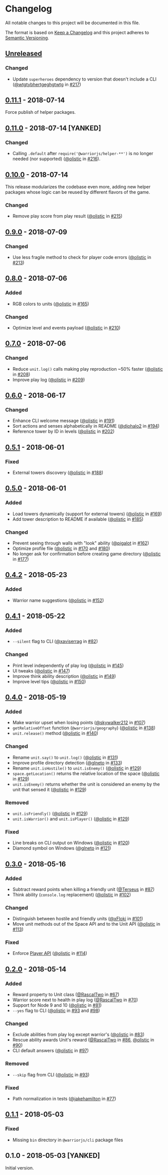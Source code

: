 # Changelog

All notable changes to this project will be documented in this file.

The format is based on [Keep a Changelog](https://keepachangelog.com/en/1.0.0/)
and this project adheres to
[Semantic Versioning](https://semver.org/spec/v2.0.0.html).

## [Unreleased]

### Changed

- Update `superheroes` dependency to version that doesn't include a CLI
  ([@wtgtybhertgeghgtwtg][] in [#217][])

## [0.11.1] - 2018-07-14

Force publish of helper packages.

## [0.11.0] - 2018-07-14 [YANKED]

### Changed

- Calling `.default` after `require('@warriorjs/helper-**')` is no longer needed
  (nor supported) ([@olistic][] in [#216][]).

## [0.10.0] - 2018-07-14

This release modularizes the codebase even more, adding new helper packages
whose logic can be reused by different flavors of the game.

### Changed

- Remove play score from play result ([@olistic][] in [#215][])

## [0.9.0] - 2018-07-09

### Changed

- Use less fragile method to check for player code errors ([@olistic][] in
  [#213][])

## [0.8.0] - 2018-07-06

### Added

- RGB colors to units ([@olistic][] in [#165][])

### Changed

- Optimize level and events payload ([@olistic][] in [#210][])

## [0.7.0] - 2018-07-06

### Changed

- Reduce `unit.log()` calls making play reproduction ~50% faster ([@olistic][]
  in [#208][])
- Improve play log ([@olistic][] in [#209][])

## [0.6.0] - 2018-06-17

### Changed

- Enhance CLI welcome message ([@olistic][] in [#191][])
- Sort actions and senses alphabetically in README ([@djohalo2][] in [#194][])
- Reference tower by ID in levels ([@olistic][] in [#202][])

## [0.5.1] - 2018-06-01

### Fixed

- External towers discovery ([@olistic][] in [#188][])

## [0.5.0] - 2018-06-01

### Added

- Load towers dynamically (support for external towers) ([@olistic][] in
  [#169][])
- Add tower description to README if available ([@olistic][] in [#185][])

### Changed

- Prevent seeing through walls with "look" ability ([@pigalot][] in [#162][])
- Optimize profile file ([@olistic][] in [#170][] and [#180][])
- No longer ask for confirmation before creating game directory ([@olistic][] in
  [#177][])

## [0.4.2] - 2018-05-23

### Added

- Warrior name suggestions ([@olistic][] in [#152][])

## [0.4.1] - 2018-05-22

### Added

- `--silent` flag to CLI ([@xaviserrag][] in [#82][])

### Changed

- Print level independently of play log ([@olistic][] in [#145][])
- UI tweaks ([@olistic][] in [#147][])
- Improve think ability description ([@olistic][] in [#149][])
- Improve level tips ([@olistic][] in [#150][])

## [0.4.0] - 2018-05-19

### Added

- Make warrior upset when losing points ([@skywalker212][] in [#107][])
- `getRelativeOffset` function (`@warriorjs/geography`) ([@olistic][] in
  [#138][])
- `unit.release()` method ([@olistic][] in [#140][])

### Changed

- Rename `unit.say()` to `unit.log()` ([@olistic][] in [#131][])
- Improve profile directory detection ([@glneto][] in [#133][])
- Rename `unit.isHostile()` to `unit.isEnemy()` ([@olistic][] in [#129][])
- `space.getLocation()` returns the relative location of the space ([@olistic][]
  in [#129][])
- `unit.isEnemy()` returns whether the unit is considered an enemy by the unit
  that sensed it ([@olistic][] in [#129][])

### Removed

- `unit.isFriendly()` ([@olistic][] in [#129][])
- `unit.isWarrior()` and `unit.isPlayer()` ([@olistic][] in [#129][])

### Fixed

- Line breaks on CLI output on Windows ([@olistic][] in [#120][])
- Diamond symbol on Windows ([@glneto][] in [#121][])

## [0.3.0] - 2018-05-16

### Added

- Subtract reward points when killing a friendly unit ([@Terseus][] in [#87][])
- Think ability (`console.log` replacement) ([@olistic][] in [#102][])

### Changed

- Distinguish between hostile and friendly units ([@xFloki][] in [#101][])
- Move unit methods out of the Space API and to the Unit API ([@olistic][] in
  [#113][])

### Fixed

- Enforce [Player API](https://warrior.js.org/docs/space-api) ([@olistic][] in
  [#114][])

## [0.2.0] - 2018-05-14

### Added

- Reward property to Unit class ([@RascalTwo][] in [#67][])
- Warrior score next to health in play log ([@RascalTwo][] in [#70][])
- Support for Node 9 and 10 ([@olistic][] in [#81][])
- `--yes` flag to CLI ([@olistic][] in [#93][] and [#98][])

### Changed

- Exclude abilities from play log except warrior's ([@olistic][] in [#83][])
- Rescue ability awards Unit's reward ([@RascalTwo][] in [#86][], [@olistic][]
  in [#90][])
- CLI default answers ([@olistic][] in [#97][])

### Removed

- `--skip` flag from CLI ([@olistic][] in [#93][])

### Fixed

- Path normalization in tests ([@jakehamilton][] in [#77][])

## [0.1.1] - 2018-05-03

### Fixed

- Missing `bin` directory in `@warriorjs/cli` package files

## 0.1.0 - 2018-05-03 [YANKED]

Initial version.

[unreleased]: https://github.com/olistic/warriorjs/compare/v0.11.1...HEAD
[0.11.1]: https://github.com/olistic/warriorjs/compare/v0.11.0...v0.11.1
[0.11.0]: https://github.com/olistic/warriorjs/compare/v0.10.0...v0.11.0
[0.10.0]: https://github.com/olistic/warriorjs/compare/v0.9.0...v0.10.0
[0.9.0]: https://github.com/olistic/warriorjs/compare/v0.8.0...v0.9.0
[0.8.0]: https://github.com/olistic/warriorjs/compare/v0.7.0...v0.8.0
[0.7.0]: https://github.com/olistic/warriorjs/compare/v0.6.0...v0.7.0
[0.6.0]: https://github.com/olistic/warriorjs/compare/v0.5.1...v0.6.0
[0.5.1]: https://github.com/olistic/warriorjs/compare/v0.5.0...v0.5.1
[0.5.0]: https://github.com/olistic/warriorjs/compare/v0.4.2...v0.5.0
[0.4.2]: https://github.com/olistic/warriorjs/compare/v0.4.1...v0.4.2
[0.4.1]: https://github.com/olistic/warriorjs/compare/v0.4.0...v0.4.1
[0.4.0]: https://github.com/olistic/warriorjs/compare/v0.3.0...v0.4.0
[0.3.0]: https://github.com/olistic/warriorjs/compare/v0.2.0...v0.3.0
[0.2.0]: https://github.com/olistic/warriorjs/compare/v0.1.1...v0.2.0
[0.1.1]: https://github.com/olistic/warriorjs/compare/v0.1.0...v0.1.1
[@olistic]: https://github.com/olistic
[@rascaltwo]: https://github.com/RascalTwo
[@jakehamilton]: https://github.com/jakehamilton
[@terseus]: https://github.com/Terseus
[@xfloki]: https://github.com/xFloki
[@skywalker212]: https://github.com/skywalker212
[@glneto]: https://github.com/glneto
[@xaviserrag]: https://github.com/xaviserrag
[@pigalot]: https://github.com/pigalot
[@djohalo2]: https://github.com/djohalo2
[@wtgtybhertgeghgtwtg]: https://github.com/wtgtybhertgeghgtwtg
[#67]: https://github.com/olistic/warriorjs/pull/67
[#70]: https://github.com/olistic/warriorjs/pull/70
[#77]: https://github.com/olistic/warriorjs/pull/77
[#81]: https://github.com/olistic/warriorjs/pull/81
[#82]: https://github.com/olistic/warriorjs/pull/82
[#83]: https://github.com/olistic/warriorjs/pull/83
[#86]: https://github.com/olistic/warriorjs/pull/86
[#87]: https://github.com/olistic/warriorjs/pull/87
[#90]: https://github.com/olistic/warriorjs/pull/90
[#93]: https://github.com/olistic/warriorjs/pull/93
[#97]: https://github.com/olistic/warriorjs/pull/97
[#98]: https://github.com/olistic/warriorjs/pull/98
[#101]: https://github.com/olistic/warriorjs/pull/101
[#102]: https://github.com/olistic/warriorjs/pull/102
[#107]: https://github.com/olistic/warriorjs/pull/107
[#113]: https://github.com/olistic/warriorjs/pull/113
[#114]: https://github.com/olistic/warriorjs/pull/114
[#120]: https://github.com/olistic/warriorjs/pull/120
[#121]: https://github.com/olistic/warriorjs/pull/121
[#129]: https://github.com/olistic/warriorjs/pull/129
[#131]: https://github.com/olistic/warriorjs/pull/131
[#133]: https://github.com/olistic/warriorjs/pull/133
[#138]: https://github.com/olistic/warriorjs/pull/138
[#140]: https://github.com/olistic/warriorjs/pull/140
[#145]: https://github.com/olistic/warriorjs/pull/145
[#147]: https://github.com/olistic/warriorjs/pull/147
[#149]: https://github.com/olistic/warriorjs/pull/149
[#150]: https://github.com/olistic/warriorjs/pull/150
[#152]: https://github.com/olistic/warriorjs/pull/152
[#162]: https://github.com/olistic/warriorjs/pull/162
[#165]: https://github.com/olistic/warriorjs/pull/165
[#169]: https://github.com/olistic/warriorjs/pull/169
[#170]: https://github.com/olistic/warriorjs/pull/170
[#177]: https://github.com/olistic/warriorjs/pull/177
[#180]: https://github.com/olistic/warriorjs/pull/180
[#185]: https://github.com/olistic/warriorjs/pull/185
[#188]: https://github.com/olistic/warriorjs/pull/188
[#191]: https://github.com/olistic/warriorjs/pull/191
[#194]: https://github.com/olistic/warriorjs/pull/194
[#202]: https://github.com/olistic/warriorjs/pull/202
[#208]: https://github.com/olistic/warriorjs/pull/208
[#209]: https://github.com/olistic/warriorjs/pull/209
[#210]: https://github.com/olistic/warriorjs/pull/210
[#213]: https://github.com/olistic/warriorjs/pull/213
[#215]: https://github.com/olistic/warriorjs/pull/215
[#216]: https://github.com/olistic/warriorjs/pull/216
[#217]: https://github.com/olistic/warriorjs/pull/217
